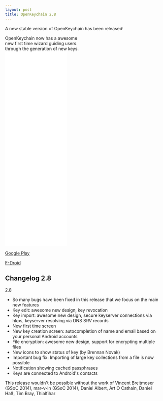 ```yaml
---
layout: post
title: OpenKeychain 2.8
---
```


A new stable version of OpenKeychain has been released!


<div>
  <div style="width:49&#37;; float:left;">OpenKeychain now has a awesome new first time wizard guiding users through the generation of new keys.</div>
  <div style="width:50%;"><iframe width="200" height="315" src="//www.youtube.com/embed/NzJBA1t_dt8?rel=0" frameborder="0" allowfullscreen></iframe></div>
</div>

<iframe width="200" height="315" src="//www.youtube.com/embed/DDf8fELUeHE?rel=0" frameborder="0" allowfullscreen></iframe>

[Google Play](https://play.google.com/store/apps/details?id=org.sufficientlysecure.keychain)

[F-Droid](https://f-droid.org/app/org.sufficientlysecure.keychain)

## Changelog 2.8
2.8
  * So many bugs have been fixed in this release that we focus on the main new features
  * Key edit: awesome new design, key revocation
  * Key import: awesome new design, secure keyserver connections via hkps, keyserver resolving via DNS SRV records
  * New first time screen
  * New key creation screen: autocompletion of name and email based on your personal Android accounts
  * File encryption: awesome new design, support for encrypting multiple files
  * New icons to show status of key (by Brennan Novak)
  * Important bug fix: Importing of large key collections from a file is now possible
  * Notification showing cached passphrases
  * Keys are connected to Android's contacts

This release wouldn't be possible without the work of Vincent Breitmoser (GSoC 2014), mar-v-in (GSoC 2014), Daniel Albert, Art O Cathain, Daniel Haß, Tim Bray, Thialfihar

